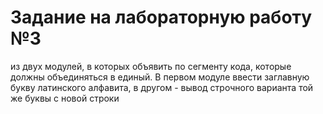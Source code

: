 # Задание на лабораторную работу №3

из двух модулей, в которых объявить по сегменту кода,
которые должны объединяться в единый. В первом модуле
ввести заглавную букву латинского алфавита, в другом - вывод
строчного варианта той же буквы с новой строки
